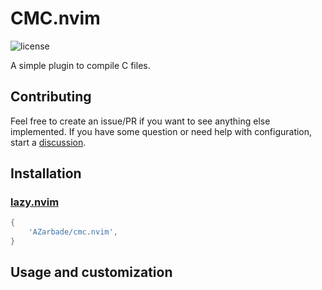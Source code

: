# CMC.nvim

<!-- panvimdoc-ignore-start -->

![license](https://img.shields.io/github/AZarbade/cmc.nvim?style=flat-square)

<!-- panvimdoc-ignore-end -->

A simple plugin to compile C files.

## Contributing

Feel free to create an issue/PR if you want to see anything else implemented.
If you have some question or need help with configuration, start a [discussion](https://github.com/AZarbade/cmc.nvim/discussions).

## Installation

### [lazy.nvim](https://github.com/folke/lazy.nvim)

```lua
{
    'AZarbade/cmc.nvim',
}
```

## Usage and customization
